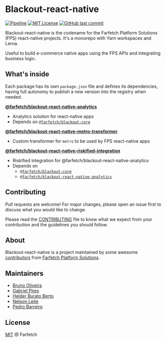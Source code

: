 # Blackout-react-native

[![Pipeline](https://github.com/Farfetch/blackout-react-native/actions/workflows/CI.yml/badge.svg)](https://github.com/Farfetch/blackout-react-native/actions/workflows/CI.yml)
[![MIT License](https://img.shields.io/apm/l/atomic-design-ui)](https://github.com/Farfetch/blackout-react-native/blob/main/LICENSE)
[![GitHub last commit](https://img.shields.io/github/last-commit/Farfetch/blackout)](https://github.com/Farfetch/blackout-react-native/graphs/commit-activity)

Blackout-react-native is the codename for the Farfetch Platform Solutions (FPS) react-native projects. It's a monorepo with Yarn workspaces and Lerna.

Useful to build e-commerce native apps using the FPS APIs and integrating business logic.

## What's inside

Each package has its own `package.json` file and defines its dependencies, having full autonomy to publish a new version into the registry when needed.

[**@farfetch/blackout-react-native-analytics**](packages/react-native-analytics)

- Analytics solution for react-native apps
- Depends on [`@farfetch/blackout-core`](https://www.npmjs.com/package/@farfetch/blackout-core)

[**@farfetch/blackout-react-native-metro-transformer**](packages/react-native-metro-transformer)

- Custom transformer for `metro` to be used by FPS react-native apps

[**@farfetch/blackout-react-native-riskified-integration**](packages/react-native-riskified-integration)

- Riskified integration for @farfetch/blackout-react-native-analytics
- Depends on
  - [`@farfetch/blackout-core`](https://www.npmjs.com/package/@farfetch/blackout-core)
  - [`@farfetch/blackout-react-native-analytics`](https://www.npmjs.com/package/@farfetch/blackout-react-native-analytics)

## Contributing

Pull requests are welcome! For major changes, please open an issue first to discuss what you would like to change.

Please read the [CONTRIBUTING](CONTRIBUTING) file to know what we expect from your contribution and the guidelines you should follow.

## About

Blackout-react-native is a project maintained by some awesome [contributors](https://github.com/Farfetch/blackout-react-native/graphs/contributors) from [Farfetch Platform Solutions](https://www.farfetchplatformsolutions.com/).

## Maintainers

- [Bruno Oliveira](https://github.com/boliveira)
- [Gabriel Pires](https://github.com/gabrielfmp)
- [Helder Burato Berto](https://github.com/helderburato)
- [Nelson Leite](https://github.com/nelsonleite)
- [Pedro Barreiro](https://github.com/pedro-gbf)

## License

[MIT](LICENSE) @ Farfetch
